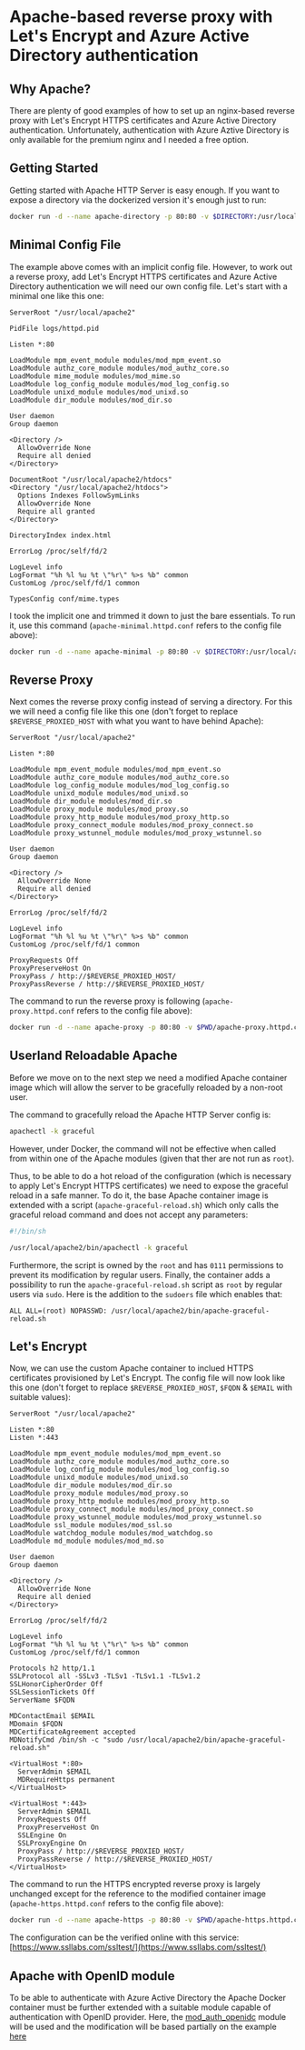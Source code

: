 # Apache-based reverse proxy with Let's Encrypt and Azure Active Directory authentication

## Why Apache?

There are plenty of good examples of how to set up an nginx-based reverse proxy with Let's Encrypt
HTTPS certificates and Azure Active Directory authentication. Unfortunately, authentication
with Azure Aztive Directory is only available for the premium nginx and I needed a free option.


## Getting Started

Getting started with Apache HTTP Server is easy enough. If you want to expose a directory via
the dockerized version it's enough just to run:

```bash
docker run -d --name apache-directory -p 80:80 -v $DIRECTORY:/usr/local/apache2/htdocs/ httpd:2.4
```


## Minimal Config File

The example above comes with an implicit config file. However, to work out a reverse proxy,
add Let's Encrypt HTTPS certificates and Azure Active Directory authentication we will need
our own config file. Let's start with a minimal one like this one:

```
ServerRoot "/usr/local/apache2"

PidFile logs/httpd.pid

Listen *:80

LoadModule mpm_event_module modules/mod_mpm_event.so
LoadModule authz_core_module modules/mod_authz_core.so
LoadModule mime_module modules/mod_mime.so
LoadModule log_config_module modules/mod_log_config.so
LoadModule unixd_module modules/mod_unixd.so
LoadModule dir_module modules/mod_dir.so

User daemon
Group daemon

<Directory />
  AllowOverride None
  Require all denied
</Directory>

DocumentRoot "/usr/local/apache2/htdocs"
<Directory "/usr/local/apache2/htdocs">
  Options Indexes FollowSymLinks
  AllowOverride None
  Require all granted
</Directory>

DirectoryIndex index.html

ErrorLog /proc/self/fd/2

LogLevel info
LogFormat "%h %l %u %t \"%r\" %>s %b" common
CustomLog /proc/self/fd/1 common

TypesConfig conf/mime.types
```

I took the implicit one and trimmed it down to just the bare essentials. To run it, use this
command (`apache-minimal.httpd.conf` refers to the config file above):

```bash
docker run -d --name apache-minimal -p 80:80 -v $DIRECTORY:/usr/local/apache2/htdocs/ -v $PWD/apache-minimal.httpd.conf:/usr/local/apache2/conf/httpd.conf:ro httpd:2.4
```


## Reverse Proxy

Next comes the reverse proxy config instead of serving a directory. For this we will need a config
file like this one (don't forget to replace `$REVERSE_PROXIED_HOST` with what you want to have
behind Apache):

```
ServerRoot "/usr/local/apache2"

Listen *:80

LoadModule mpm_event_module modules/mod_mpm_event.so
LoadModule authz_core_module modules/mod_authz_core.so
LoadModule log_config_module modules/mod_log_config.so
LoadModule unixd_module modules/mod_unixd.so
LoadModule dir_module modules/mod_dir.so
LoadModule proxy_module modules/mod_proxy.so
LoadModule proxy_http_module modules/mod_proxy_http.so
LoadModule proxy_connect_module modules/mod_proxy_connect.so
LoadModule proxy_wstunnel_module modules/mod_proxy_wstunnel.so

User daemon
Group daemon

<Directory />
  AllowOverride None
  Require all denied
</Directory>

ErrorLog /proc/self/fd/2

LogLevel info
LogFormat "%h %l %u %t \"%r\" %>s %b" common
CustomLog /proc/self/fd/1 common

ProxyRequests Off
ProxyPreserveHost On
ProxyPass / http://$REVERSE_PROXIED_HOST/
ProxyPassReverse / http://$REVERSE_PROXIED_HOST/
```

The command to run the reverse proxy is following (`apache-proxy.httpd.conf` refers to the config file above):

```bash
docker run -d --name apache-proxy -p 80:80 -v $PWD/apache-proxy.httpd.conf:/usr/local/apache2/conf/httpd.conf:ro httpd:2.4-alpine
```


## Userland Reloadable Apache

Before we move on to the next step we need a modified Apache container image which will allow
the server to be gracefully reloaded by a non-root user.

The command to gracefully reload the Apache HTTP Server config is:

```bash
apachectl -k graceful
```

However, under Docker, the command will not be effective when called from within one of the Apache
modules (given that ther are not run as `root`).

Thus, to be able to do a hot reload of the configuration (which is necessary to apply Let's
Encrypt HTTPS certificates) we need to expose the graceful reload in a safe manner. To do it,
the base Apache container image is extended with a script (`apache-graceful-reload.sh`) which
only calls the graceful reload command and does not accept any parameters:

```bash
#!/bin/sh

/usr/local/apache2/bin/apachectl -k graceful
```

Furthermore, the script is owned by the `root` and has `0111` permissions to prevent its modification by regular users. Finally, the container adds a possibility to run
the `apache-graceful-reload.sh` script as `root` by regular users via `sudo`. Here is
the addition to the `sudoers` file which enables that:

```
ALL ALL=(root) NOPASSWD: /usr/local/apache2/bin/apache-graceful-reload.sh
```


## Let's Encrypt

Now, we can use the custom Apache container to inclued HTTPS certificates provisioned
by Let's Encrypt. The config file will now look like this one (don't forget to replace
`$REVERSE_PROXIED_HOST`, `$FQDN` & `$EMAIL` with suitable values):

```
ServerRoot "/usr/local/apache2"

Listen *:80
Listen *:443

LoadModule mpm_event_module modules/mod_mpm_event.so
LoadModule authz_core_module modules/mod_authz_core.so
LoadModule log_config_module modules/mod_log_config.so
LoadModule unixd_module modules/mod_unixd.so
LoadModule dir_module modules/mod_dir.so
LoadModule proxy_module modules/mod_proxy.so
LoadModule proxy_http_module modules/mod_proxy_http.so
LoadModule proxy_connect_module modules/mod_proxy_connect.so
LoadModule proxy_wstunnel_module modules/mod_proxy_wstunnel.so
LoadModule ssl_module modules/mod_ssl.so
LoadModule watchdog_module modules/mod_watchdog.so
LoadModule md_module modules/mod_md.so

User daemon
Group daemon

<Directory />
  AllowOverride None
  Require all denied
</Directory>

ErrorLog /proc/self/fd/2

LogLevel info
LogFormat "%h %l %u %t \"%r\" %>s %b" common
CustomLog /proc/self/fd/1 common

Protocols h2 http/1.1
SSLProtocol all -SSLv3 -TLSv1 -TLSv1.1 -TLSv1.2
SSLHonorCipherOrder Off
SSLSessionTickets Off
ServerName $FQDN

MDContactEmail $EMAIL
MDomain $FQDN
MDCertificateAgreement accepted
MDNotifyCmd /bin/sh -c "sudo /usr/local/apache2/bin/apache-graceful-reload.sh"

<VirtualHost *:80>
  ServerAdmin $EMAIL
  MDRequireHttps permanent
</VirtualHost>

<VirtualHost *:443>
  ServerAdmin $EMAIL
  ProxyRequests Off
  ProxyPreserveHost On
  SSLEngine On
  SSLProxyEngine On
  ProxyPass / http://$REVERSE_PROXIED_HOST/
  ProxyPassReverse / http://$REVERSE_PROXIED_HOST/
</VirtualHost>
```

The command to run the HTTPS encrypted reverse proxy is largely unchanged except
for the reference to the modified container image (`apache-https.httpd.conf` refers to
the config file above):

```bash
docker run -d --name apache-https -p 80:80 -v $PWD/apache-https.httpd.conf:/usr/local/apache2/conf/httpd.conf:ro altermarkive/httpd-reloadable:2.4.48-alpine
```

The configuration can be the verified online with this service:
[https://www.ssllabs.com/ssltest/](https://www.ssllabs.com/ssltest/)


## Apache with OpenID module

To be able to authenticate with Azure Active Directory the Apache Docker container must be
further extended with a suitable module capable of authentication with OpenID provider.
Here, the [mod_auth_openidc](https://github.com/zmartzone/mod_auth_openidc) module will be used
and the modification will be based partially on the example
[here](https://github.com/zmartzone/mod_auth_openidc/blob/master/Dockerfile-alpine)

